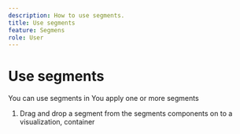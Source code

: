 ```yaml
---
description: How to use segments.
title: Use segments
feature: Segmens
role: User
---
```

# Use segments

You can use segments in
You apply one or more segments

1. Drag and drop a segment from the segments components on to a visualization, container